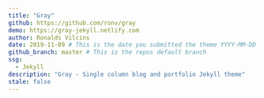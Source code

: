 ```yaml
---
title: "Gray"
github: https://github.com/ronv/gray
demo: https://gray-jekyll.netlify.com
author: Ronalds Vilcins
date: 2019-11-09 # This is the date you submitted the theme YYYY-MM-DD
github_branch: master # This is the repos default branch
ssg:
  - Jekyll
description: "Gray - Single column blog and portfolio Jekyll theme"
stale: false
---
```

